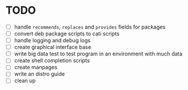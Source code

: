 # TODO

- [ ] handle `recommends`, `replaces` and `provides` fields for packages
- [ ] convert deb package scripts to cati scripts
- [ ] handle logging and debug logs
- [ ] create graphical interface base
- [ ] write big data test to test program in an environment with much data
- [ ] create shell completion scripts
- [ ] create manpages
- [ ] write an distro guide
- [ ] clean up
